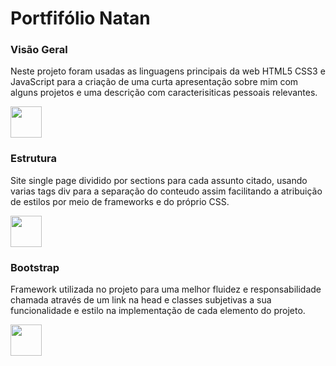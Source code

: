 <h1>Portfifólio Natan</h1>

<h3>Visão Geral</h3>

<p>Neste projeto foram usadas as linguagens principais da web HTML5 CSS3 e JavaScript para a criação de uma curta apresentação sobre mim com alguns projetos e uma descrição com caracterisiticas pessoais relevantes.</p>

<p>
  <img style="height:50" src="https://user-images.githubusercontent.com/106560487/221065782-4dd58d15-d8c1-4bfe-ab30-e04ff91e3117.png">
</p>


<h3>Estrutura</h3>

<p>Site single page dividido por sections para cada assunto citado, usando varias tags div para a separação do conteudo assim facilitando a atribuição de estilos por meio de frameworks e do próprio CSS.</p>

<p>
  <img style="height:50" src="https://user-images.githubusercontent.com/106560487/221064177-1b89741d-dfc5-4cc8-a50f-89eefffc783b.png">
</p>

<h3>Bootstrap</h3>

<p>Framework utilizada no projeto para uma melhor fluidez e responsabilidade chamada através de um link na head e classes subjetivas a sua funcionalidade e estilo na implementação de cada elemento do projeto.</p>

<p>
  <img style="height:50" src="https://user-images.githubusercontent.com/106560487/221066200-c110403c-202b-4b34-9d5e-a2e7e2227c34.png">
</p>
